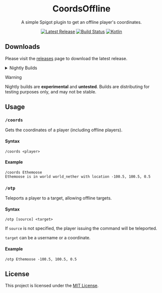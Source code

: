 <!-- Title + Logo -->
<br />
<div align="center">

  # CoordsOffline

  A simple Spigot plugin to get an offline player's coordinates.

  [![Latest Release][release-shield]][latest-release-url]
  [![Build Status][actions-shield]][actions-url]
  [![Kotlin][kotlin-shield]](#)
  <!-- [![Last Commit][last-commit-shield]][last-commit-url]
  [![License][license-shield]][license-url] -->
</div>

## Downloads



Please visit the [releases][releases-url] page to download the latest release.

<details>
<summary>Nightly Builds</summary>
<br>

[Nightly builds][actions-url] are available from github actions.

A permalink to the latest nightly build can be found [here][nightly-download-url].

</details>

> [!WARNING]  
> Nightly builds are **experimental** and **untested**.
> Builds are distributing for testing purposes only, and may not be stable.

## Usage

### `/coords`

Gets the coordinates of a player (including offline players).

#### Syntax
```
/coords <player>
```

#### Example
```
/coords Ethemoose
Ethemoose is in world world_nether with location -100.5, 100.5, 0.5
```

### `/otp`

Teleports a player to a target, allowing offline targets.

#### Syntax
```
/otp [source] <target>
```

If `source` is not specified, the player issuing the command will be teleported.

`target` can be a username or a coordinate.

#### Example
```
/otp Ethemoose -100.5, 100.5, 0.5
```

## License
This project is licensed under the [MIT License](LICENSE).

<!-- urls -->
<!-- shields -->
[release-shield]: https://img.shields.io/github/v/release/elliotnash/CoordsOffline?style=for-the-badge
[actions-shield]: https://img.shields.io/github/actions/workflow/status/elliotnash/CoordsOffline/build.yml?style=for-the-badge
[kotlin-shield]: https://img.shields.io/badge/Kotlin-%237F52FF.svg?logo=kotlin&logoColor=white&style=for-the-badge

[releases-url]: https://github.com/elliotnash/CoordsOffline/releases
[latest-release-url]: https://github.com/elliotnash/CoordsOffline/releases/latest
[actions-url]: https://github.com/elliotnash/CoordsOffline/actions

[nightly-download-url]: https://nightly.link/elliotnash/CoordsOffline/workflows/build/main/CoordsOffline.jar.zip